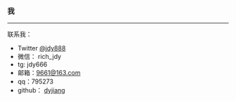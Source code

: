 ### 我
---
<!-- > 人们不愿意相信一个土匪的名字叫牧之，人们更愿意相信叫麻子，人们特别愿意相信，他的脸上应该长着麻子。 --- 《让子弹飞》 -->



联系我：

- Twitter  [@jdy888](https://twitter.com/jdy888) 
- 微信： rich_jdy  
- tg: jdy666
- 邮箱：[9661@163.com]()   
- qq：795273
- github： [dyjiang](https://github.com/dyjiang/blog.git)



